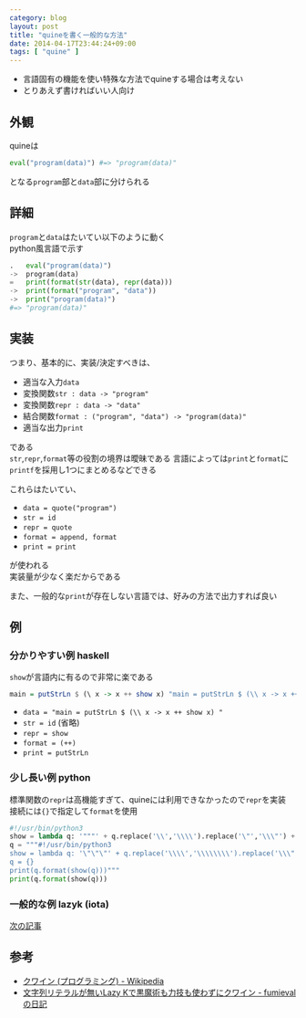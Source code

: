 ```yaml
---
category: blog
layout: post
title: "quineを書く一般的な方法"
date: 2014-04-17T23:44:24+09:00
tags: [ "quine" ]
---
```


-   言語固有の機能を使い特殊な方法でquineする場合は考えない
-   とりあえず書ければいい人向け

<!-- more -->

## 外観
quineは

``` python
eval("program(data)") #=> "program(data)"
```

となる`program`部と`data`部に分けられる

## 詳細
`program`と`data`はたいてい以下のように動く  
python風言語で示す

``` python
.   eval("program(data)")
->  program(data)
=   print(format(str(data), repr(data)))
->  print(format("program", "data"))
->  print("program(data)")
#=> "program(data)"
```

## 実装
つまり、基本的に、実装/決定すべきは、

-   適当な入力`data`
-   変換関数`str : data -> "program"`
-   変換関数`repr : data -> "data"`
-   結合関数`format : ("program", "data") -> "program(data)"`
-   適当な出力`print`

である  
`str`,`repr`,`format`等の役割の境界は曖昧である
言語によっては`print`と`format`に`printf`を採用し1つにまとめるなどできる

これらはたいてい、

-   `data = quote("program")`
-   `str = id`
-   `repr = quote`
-   `format = append, format`
-   `print = print`

が使われる  
実装量が少なく楽だからである

また、一般的な`print`が存在しない言語では、好みの方法で出力すれば良い

## 例

### 分かりやすい例 haskell

`show`が言語内に有るので非常に楽である

``` haskell
main = putStrLn $ (\ x -> x ++ show x) "main = putStrLn $ (\\ x -> x ++ show x) "
```

-   `data = "main = putStrLn $ (\\ x -> x ++ show x) "`
-   `str = id` (省略)
-   `repr = show`
-   `format = (++)`
-   `print = putStrLn`

### 少し長い例 python

標準関数の`repr`は高機能すぎて、quineには利用できなかったので`repr`を実装  
接続には`{}`で指定して`format`を使用

``` python
#!/usr/bin/python3
show = lambda q: '"""' + q.replace('\\','\\\\').replace('\"','\\\"') + '"""'
q = """#!/usr/bin/python3
show = lambda q: '\"\"\"' + q.replace('\\\\','\\\\\\\\').replace('\\\"','\\\\\\\"') + '\"\"\"'
q = {}
print(q.format(show(q)))"""
print(q.format(show(q)))
```

### 一般的な例 lazyk (iota)
[次の記事](/blog/2014/04/17/quine-in-lazy-k/)


## 参考
-   [クワイン (プログラミング) - Wikipedia](http://ja.wikipedia.org/wiki/%E3%82%AF%E3%83%AF%E3%82%A4%E3%83%B3_\(%E3%83%97%E3%83%AD%E3%82%B0%E3%83%A9%E3%83%9F%E3%83%B3%E3%82%B0\))
-   [文字列リテラルが無いLazy Kで黒魔術も力技も使わずにクワイン - fumievalの日記](http://d.hatena.ne.jp/fumiexcel/20120402/1333343067)
